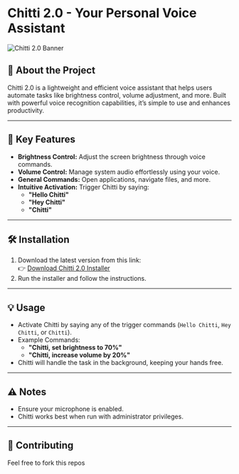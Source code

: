 # Chitti 2.0 - Your Personal Voice Assistant  

![Chitti 2.0 Banner](resources/app_icon.ico)

## 🚀 About the Project  
Chitti 2.0 is a lightweight and efficient voice assistant that helps users automate tasks like brightness control, volume adjustment, and more. Built with powerful voice recognition capabilities, it’s simple to use and enhances productivity.  

---

## 🎯 Key Features
- **Brightness Control:** Adjust the screen brightness through voice commands.  
- **Volume Control:** Manage system audio effortlessly using your voice.  
- **General Commands:** Open applications, navigate files, and more.  
- **Intuitive Activation:** Trigger Chitti by saying:  
  - **"Hello Chitti"**  
  - **"Hey Chitti"**  
  - **"Chitti"**

---

## 🛠️ Installation  
1. Download the latest version from this link:  
   👉 [Download Chitti 2.0 Installer](https://www.mediafire.com/file/ncgpkx9thefxve5/Chitti.exe/file)  
2. Run the installer and follow the instructions.  

---

## 💡 Usage  
- Activate Chitti by saying any of the trigger commands (`Hello Chitti`, `Hey Chitti`, or `Chitti`).  
- Example Commands:  
  - **"Chitti, set brightness to 70%"**  
  - **"Chitti, increase volume by 20%"**  
- Chitti will handle the task in the background, keeping your hands free.  

---

## ⚠️ Notes  
- Ensure your microphone is enabled.  
- Chitti works best when run with administrator privileges.  

---

## 🤝 Contributing  
Feel free to fork this repos
